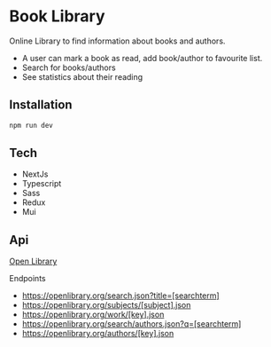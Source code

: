 # Book Library

Online Library to find information about books and authors. 
- A user can mark a book as read, add book/author to favourite list.
- Search for books/authors
- See statistics about their reading

## Installation

```bash
npm run dev

```

## Tech

- NextJs
- Typescript
- Sass
- Redux
- Mui

## Api

[Open Library](https://openlibrary.org/developers/api)

Endpoints

- https://openlibrary.org/search.json?title=[searchterm] 
- https://openlibrary.org/subjects/[subject].json 
- https://openlibrary.org/work/[key].json
- https://openlibrary.org/search/authors.json?q=[searchterm]
- https://openlibrary.org/authors/[key].json
